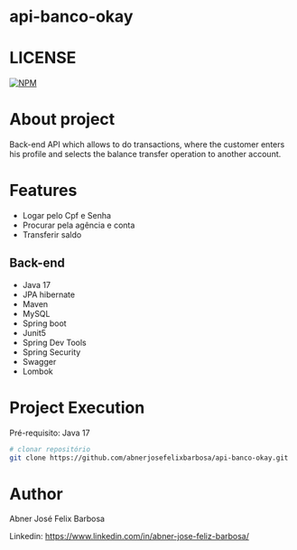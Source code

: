 # api-banco-okay

# LICENSE
[![NPM](https://img.shields.io/npm/l/react)](https://github.com/abnerjosefelixbarbosa/api-banco-okay/blob/main/LICENSE)

# About project

Back-end API which allows to do transactions, where the customer enters his profile and selects the balance transfer operation to another account.

# Features

- Logar pelo Cpf e Senha
- Procurar pela agência e conta
- Transferir saldo

## Back-end

- Java 17
- JPA hibernate
- Maven
- MySQL 
- Spring boot
- Junit5
- Spring Dev Tools
- Spring Security 
- Swagger
- Lombok

# Project Execution
Pré-requisito: Java 17

```bash
# clonar repositório
git clone https://github.com/abnerjosefelixbarbosa/api-banco-okay.git
```

# Author

Abner José Felix Barbosa

Linkedin: https://www.linkedin.com/in/abner-jose-feliz-barbosa/
